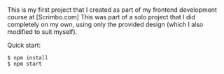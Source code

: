 # 
This is my first project that I created as part of my frontend development course at [Scrimbo.com]
This was part of a solo project that I did completely on my own, using only the provided design (which I also modified to suit myself). 

Quick start:

```
$ npm install
$ npm start
````


